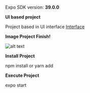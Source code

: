 Expo SDK version: **39.0.0**

**UI based project**

Project based in UI interface [Interface](https://dribbble.com/shots/14498922-PopSugar-Fitness-App-Concept)

**Image Project Finish!**

![alt text](https://github.com/nelson-sepulveda/select-workout-RN/blob/master/finish.jpg?raw=true)


**Install Project**

npm install or yarn add

**Execute Project**

expo start
